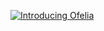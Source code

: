[![Introducing Ofelia](http://img.youtube.com/vi/1l9YVouxqk0/0.jpg)](http://www.youtube.com/watch?v=1l9YVouxqk0)